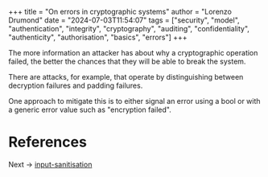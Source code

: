 +++
title = "On errors in cryptographic systems"
author = "Lorenzo Drumond"
date = "2024-07-03T11:54:07"
tags = ["security",  "model",  "authentication",  "integrity",  "cryptography",  "auditing",  "confidentiality",  "authenticity",  "authorisation",  "basics",  "errors"]
+++



The more information an attacker has about why a cryptographic operation failed, the better the chances that they will be able to break the system.

There are attacks, for example, that operate by distinguishing between decryption failures and padding failures.

One approach to mitigate this is to either signal an error using a bool or with a generic error value such as "encryption failed".

# References

Next -> [input-sanitisation](/wiki/input-sanitisation/)
